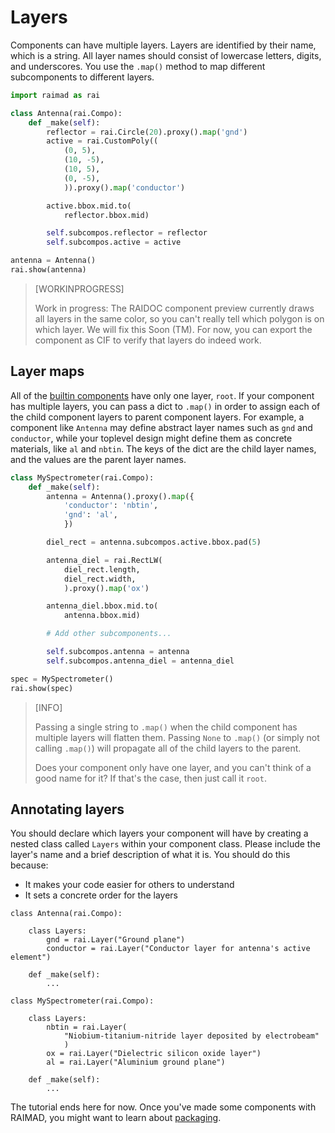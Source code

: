 # Layers

Components can have multiple layers.
Layers are identified by their name, which is a string.
All layer names should consist of lowercase letters, digits, and underscores.
You use the `.map()` method to map different subcomponents
to different layers.

<!-- TODO enfore layer naming in RAIMAD -->

```python exec
import raimad as rai

class Antenna(rai.Compo):
    def _make(self):
        reflector = rai.Circle(20).proxy().map('gnd')
        active = rai.CustomPoly((
            (0, 5),
            (10, -5),
            (10, 5),
            (0, -5),
            )).proxy().map('conductor')

        active.bbox.mid.to(
            reflector.bbox.mid)

        self.subcompos.reflector = reflector
        self.subcompos.active = active

antenna = Antenna()
rai.show(antenna)
```

> [WORKINPROGRESS]
>
> Work in progress:
> The RAIDOC component preview currently draws all layers in the same color,
> so you can't really tell which polygon is on which layer.
> We will fix this Soon (TM).
> For now, you can export the component as CIF to verify that layers
> do indeed work.

## Layer maps

All of the [builtin components](builtin-compos.md)
have only one layer, `root`.
If your component has multiple layers,
you can pass a dict to `.map()` in order to assign each of the child
component layers to parent component layers.
For example, a component like `Antenna` may define abstract layer names
such as `gnd` and `conductor`,
while your toplevel design might define them as concrete materials,
like `al` and `nbtin`.
The keys of the dict are the child layer names,
and the values are the parent layer names.

```python exec
class MySpectrometer(rai.Compo):
    def _make(self):
        antenna = Antenna().proxy().map({
            'conductor': 'nbtin',
            'gnd': 'al',
            })

        diel_rect = antenna.subcompos.active.bbox.pad(5)

        antenna_diel = rai.RectLW(
            diel_rect.length,
            diel_rect.width,
            ).proxy().map('ox')

        antenna_diel.bbox.mid.to(
            antenna.bbox.mid)

        # Add other subcomponents...

        self.subcompos.antenna = antenna
        self.subcompos.antenna_diel = antenna_diel

spec = MySpectrometer()
rai.show(spec)
```

> [INFO]
>
> Passing a single string to `.map()` when the child component has multiple
> layers will flatten them.
> Passing `None` to `.map()` (or simply not calling `.map()`) will propagate
> all of the child layers to the parent.
>
> Does your component only have one layer, and you can't think of
> a good name for it?
> If that's the case, then just call it `root`.

## Annotating layers

You should declare which layers your component will have
by creating a nested class called `Layers` within your component class.
Please include the layer's name and a brief description of what it is.
You should do this because:

- It makes your code easier for others to understand
- It sets a concrete order for the layers

```exec python hide-output
class Antenna(rai.Compo):

    class Layers:
        gnd = rai.Layer("Ground plane")
        conductor = rai.Layer("Conductor layer for antenna's active element")

    def _make(self):
        ...

class MySpectrometer(rai.Compo):

    class Layers:
        nbtin = rai.Layer(
            "Niobium-titanium-nitride layer deposited by electrobeam"
            )
        ox = rai.Layer("Dielectric silicon oxide layer")
        al = rai.Layer("Aluminium ground plane")

    def _make(self):
        ...
```

The tutorial ends here for now.
Once you've made some components with RAIMAD,
you might want to learn about [packaging](packaging.md).

